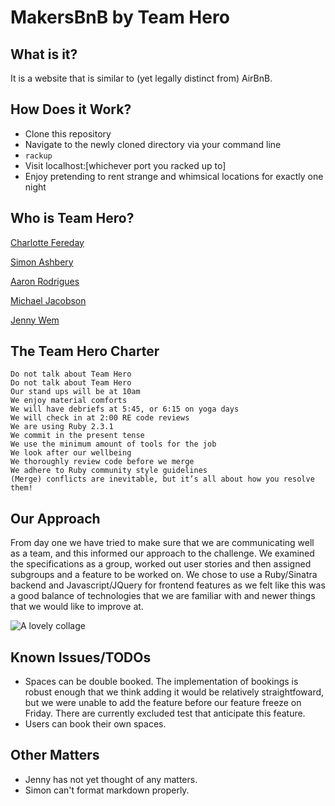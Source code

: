 # MakersBnB by Team Hero
## What is it?

It is a website that is similar to (yet legally distinct from) AirBnB.

## How Does it Work?

- Clone this repository
- Navigate to the newly cloned directory via your command line
- ```rackup```
- Visit localhost:[whichever port you racked up to]
- Enjoy pretending to rent strange and whimsical locations for exactly one night

## Who is Team Hero?
[Charlotte Fereday](https://github.com/charlottebrf)

[Simon Ashbery](https://github.com/SiAshbery)

[Aaron Rodrigues](https://github.com/AaronRodrigues)

[Michael Jacobson](https://github.com/michaelbjacobson)

[Jenny Wem](https://github.com/wemmm)

## The Team Hero Charter
```
Do not talk about Team Hero
Do not talk about Team Hero
Our stand ups will be at 10am
We enjoy material comforts
We will have debriefs at 5:45, or 6:15 on yoga days
We will check in at 2:00 RE code reviews
We are using Ruby 2.3.1
We commit in the present tense
We use the minimum amount of tools for the job
We look after our wellbeing
We thoroughly review code before we merge
We adhere to Ruby community style guidelines
(Merge) conflicts are inevitable, but it’s all about how you resolve them!
```

## Our Approach

From day one we have tried to make sure that we are communicating well as a team, and this informed our approach to the challenge. We examined the specifications as a group, worked out user stories and then assigned subgroups and a feature to be worked on. We chose to use a Ruby/Sinatra backend and Javascript/JQuery for frontend features as we felt like this was a good balance of technologies that we are familiar with and newer things that we would like to improve at.

![A lovely collage](https://github.com/michaelbjacobson/makersbnb/blob/writing-the-readme/beautifulpeople.png)

## Known Issues/TODOs

- Spaces can be double booked. The implementation of bookings is robust enough that we think adding it would be relatively straightfoward, but we were unable to add the feature before our feature freeze on Friday. There are currently excluded test that anticipate this feature.
- Users can book their own spaces.

## Other Matters

- Jenny has not yet thought of any matters.
- Simon can't format markdown properly.


